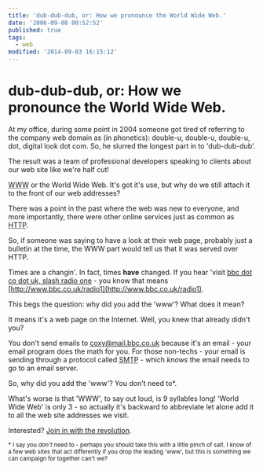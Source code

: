 ```yaml
---
title: 'dub-dub-dub, or: How we pronounce the World Wide Web.'
date: '2006-09-08 00:52:52'
published: true
tags:
  - web
modified: '2014-09-03 16:15:12'
---
```

# dub-dub-dub, or: How we pronounce the World Wide Web.

At my office, during some point in 2004 someone got tired of referring to the company web domain as (in phonetics): double-u, double-u, double-u, dot, digital look dot com. So, he slurred the longest part in to 'dub-dub-dub'.

The result was a team of professional developers speaking to clients about our web site like we're half cut!

<abbr title="World Wide Web">WWW</abbr> or the World Wide Web.  It's got it's use, but why do we still attach it to the front of our web addresses?


<!--more-->

There was a point in the past where the web was new to everyone, and more importantly, there were other online services just as common as <abbr title="Hyper Text Transfer Protocol">HTTP</abbr>.  

So, if someone was saying to have a look at their web page, probably just a bulletin at the time, the WWW part would tell us that it was served over HTTP.

Times are a changin'.  In fact, times **have** changed.  If you hear 'visit [bbc dot co dot uk, slash radio one](http://bbc.co.uk/radio1) - you know that means [http://www.bbc.co.uk/radio1](http://www.bbc.co.uk/radio1).

This begs the question: why did you add the 'www'?  What does it mean?

It means it's a web page on the Internet.  Well, you knew that already didn't you?

You don't send emails to [coxy@mail.bbc.co.uk](http://www.bbc.co.uk/radio1/weekends/saracox/biog.shtml) because it's an email - your email program does the math for you.  For those non-techs - your email is sending through a protocol called <abbr title="Simple Message Transfer Protocol">SMTP</abbr> - which *knows* the email needs to go to an email server.

So, why did you add the 'www'?  You don't need to*.

What's worse is that 'WWW', to say out loud, is 9 syllables long! 'World Wide Web' is only 3 - so actually it's backward to abbreviate let alone add it to all the web site addresses we visit.

Interested?  [Join in with the revolution](http://no-www.org).

<small>* I say you *don't* need to - perhaps you should take this with a little pinch of salt.  I know of a few web sites that act differently if you drop the leading 'www', but this is something we can campaign for together can't we?</small>
